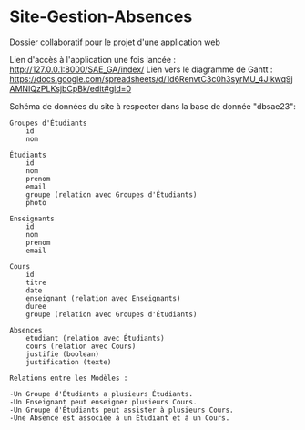 # Site-Gestion-Absences
Dossier collaboratif pour le projet d'une application web

Lien d'accès à l'application une fois lancée : http://127.0.0.1:8000/SAE_GA/index/
Lien vers le diagramme de Gantt : https://docs.google.com/spreadsheets/d/1d6RenvtC3c0h3syrMU_4JIkwq9jAMNIQzPLKsjbCpBk/edit#gid=0

Schéma de données du site à respecter dans la base de donnée "dbsae23": 

    Groupes d'Étudiants
        id
        nom

    Étudiants
        id
        nom
        prenom
        email
        groupe (relation avec Groupes d'Étudiants)
        photo

    Enseignants
        id
        nom
        prenom
        email

    Cours
        id
        titre
        date
        enseignant (relation avec Enseignants)
        duree
        groupe (relation avec Groupes d'Étudiants)

    Absences
        etudiant (relation avec Étudiants)
        cours (relation avec Cours)
        justifie (boolean)
        justification (texte)

    Relations entre les Modèles :

    -Un Groupe d'Étudiants a plusieurs Étudiants.
    -Un Enseignant peut enseigner plusieurs Cours.
    -Un Groupe d'Étudiants peut assister à plusieurs Cours.
    -Une Absence est associée à un Étudiant et à un Cours.
